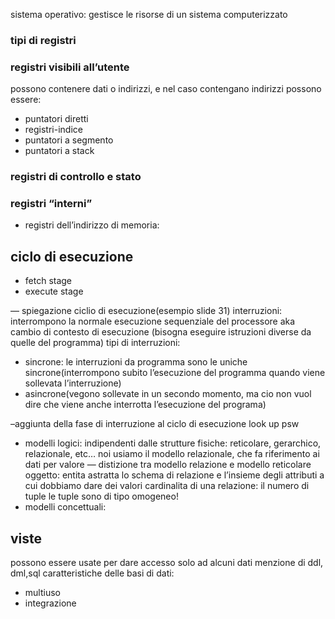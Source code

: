 sistema operativo: gestisce le risorse di un sistema computerizzato

### tipi di registri
### registri visibili all’utente
possono contenere dati o indirizzi, e nel caso contengano indirizzi possono essere: 
- puntatori diretti
- registri-indice
- puntatori a segmento
- puntatori a stack
### registri di controllo e stato
### registri “interni”
- registri dell’indirizzo di memoria:
## ciclo di esecuzione
- fetch stage
- execute stage

— spiegazione ciclio di esecuzione(esempio slide 31)
interruzioni: interrompono la normale esecuzione sequenziale del processore
aka cambio di contesto di esecuzione (bisogna eseguire istruzioni diverse da quelle del programma)
tipi di interruzioni:
- sincrone: le interruzioni da programma sono le uniche sincrone(interrompono subito l’esecuzione del programma quando viene sollevata l’interruzione)
- asincrone(vegono sollevate in un secondo momento, ma cio non vuol dire che viene anche interrotta l’esecuzione del programa)

–aggiunta della fase di interruzione al ciclo di esecuzione
look up psw

- modelli logici: indipendenti dalle strutture fisiche: reticolare, gerarchico, relazionale, etc…
noi usiamo il modello relazionale, che fa riferimento ai dati per valore
— distizione tra modello relazione e modello reticolare
oggetto: entita astratta
lo schema di relazione e l’insieme degli attributi a cui dobbiamo dare dei valori
 cardinalita di una relazione: il numero di tuple 
 le tuple sono di tipo omogeneo!
- modelli concettuali:
## viste
possono essere usate per dare accesso solo ad alcuni dati
menzione di ddl, dml,sql
caratteristiche delle basi di dati:
- multiuso
- integrazione